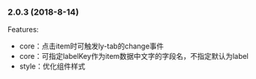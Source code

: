 ### 2.0.3 (2018-8-14)

Features:

- core：点击item时可触发ly-tab的change事件
- core：可指定labelKey作为item数据中文字的字段名，不指定默认为label
- style：优化组件样式